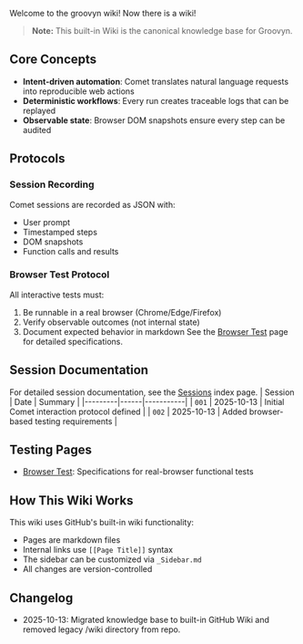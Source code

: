 Welcome to the groovyn wiki!
Now there is a wiki!
> **Note:** This built-in Wiki is the canonical knowledge base for Groovyn.
## Core Concepts
- **Intent-driven automation**: Comet translates natural language requests into reproducible web actions
- **Deterministic workflows**: Every run creates traceable logs that can be replayed
- **Observable state**: Browser DOM snapshots ensure every step can be audited
## Protocols
### Session Recording
Comet sessions are recorded as JSON with:
- User prompt
- Timestamped steps
- DOM snapshots
- Function calls and results
### Browser Test Protocol
All interactive tests must:
1. Be runnable in a real browser (Chrome/Edge/Firefox)
2. Verify observable outcomes (not internal state)
3. Document expected behavior in markdown
See the [Browser Test](./Browser-Test.md) page for detailed specifications.
## Session Documentation
For detailed session documentation, see the [Sessions](./Sessions.md) index page.
| Session | Date | Summary |
|---------|------|-----------|
| `001` | 2025-10-13 | Initial Comet interaction protocol defined |
| `002` | 2025-10-13 | Added browser-based testing requirements |
## Testing Pages
- [Browser Test](./Browser-Test.md): Specifications for real-browser functional tests
## How This Wiki Works
This wiki uses GitHub's built-in wiki functionality:
- Pages are markdown files
- Internal links use `[[Page Title]]` syntax
- The sidebar can be customized via `_Sidebar.md`
- All changes are version-controlled
## Changelog
- 2025-10-13: Migrated knowledge base to built-in GitHub Wiki and removed legacy /wiki directory from repo.